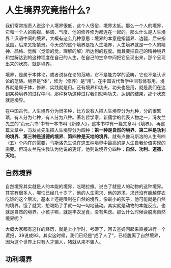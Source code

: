 # 人生境界究竟指什么?

我们常常指责人说这个人境界很低，这个人很俗，境界太低。那么一个人的境界，它和一个人的胸襟、格调、气度、他的修养修为都连在一起的。那么什么是人生境界？汉语中间的境界，大概有这么几种意思：境界的本意是指疆界、边疆，后来指范围，后来又指情景。今天说的这个境界是指人生境界，人生境界就是一个人的精神、品格、觉解（觉悟的觉，理解的解）所达到的程度。而且要把自己的精神境界和觉解达到的这种程度在自己的人生，在自己的生命中间把它呈现出来，那个呈现出来的状态，就是境界。

境界，是属于本体论，或者说存在论的范畴，它不是能力学的范畴，它也不是认识论的范畴。境界是“体”，修为（修养）是“用”。在中国古代哲学中间有体有用，境界就是属于体，修养、实践就是用。还有境界和功夫，功夫也是用，就是我们在达到某种境界的过程中间，那种努功这种过程我们就叫功夫，达到的结果，那个状态就是境界。

在中国古代，人生境界分为很多种，比方说有人把人生境界分为九种，分的很繁琐，有人分为七种，有人分为八种。著名哲学家，新儒学的代表人物之一，冯友兰先生的“贞元六书”中有一本书叫《新原人》，这本书中有一篇文章叫《境界》，再这篇文章中，冯友兰先生把人生境界分为四种：**第一种是自然的境界**、**第二种是功利的境界**、**第三种是道德的境界**、**第四种是天地的境界**。就有点像马斯洛的人生有四（五）个内在的需要，马斯洛先生说在这五种境界中最高的是人生自我价值实现的需要。但冯友兰先生我认为他说的更好，他则说境界分四种：**自然、功利、道德、天地**。

## 自然境界

自然境界其实就是人的本能的境界，吃喝拉撒。说白了就是人的动物的这种境界。其实有很多人，哪怕已经几十岁了，他的人生需求、他的追求，求还没有超越穿衣吃饭的这个层次，基本上还是限制在自然的境界。像最小的孩子，他可能就是自然的境界，饿了就哭，想喝奶了手就一勾一勾地骚动。其实就是动物的本能反应，也就是自然的境界。小孩子嘛，就是丰衣足食，没有焦虑。那么什么时候会脱离自然境界呢？

大概大家都有这样的经历，就是上小学时，考砸了，回去爸妈问起来直接进行一个谎报，39说成93。其实这时候，我们已经是“成了人了”，已经脱离了自然境界，因为这个世界上只有人才骗人，猪就从来不骗人。

## 功利境界

